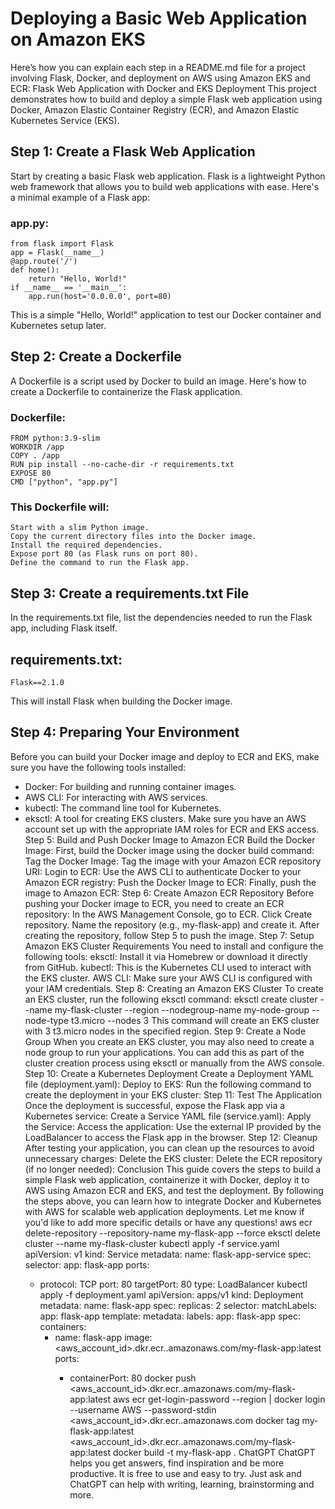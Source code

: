 # Deploying a Basic Web Application on Amazon EKS

Here’s how you can explain each step in a README.md file for a project involving Flask, Docker, and deployment on AWS using Amazon EKS and ECR:
Flask Web Application with Docker and EKS Deployment
This project demonstrates how to build and deploy a simple Flask web application using Docker, Amazon Elastic Container Registry (ECR), and Amazon Elastic Kubernetes Service (EKS).

## Step 1: Create a Flask Web Application
Start by creating a basic Flask web application. Flask is a lightweight Python web framework that allows you to build web applications with ease. 
Here's a minimal example of a Flask app:
### app.py:
```
from flask import Flask
app = Flask(__name__)
@app.route('/')
def home():
    return "Hello, World!"
if __name__ == '__main__':
    app.run(host='0.0.0.0', port=80)
```
This is a simple "Hello, World!" application to test our Docker container and Kubernetes setup later.
## Step 2: Create a Dockerfile
A Dockerfile is a script used by Docker to build an image. Here's how to create a Dockerfile to containerize the Flask application.
### Dockerfile:
```
FROM python:3.9-slim 
WORKDIR /app
COPY . /app
RUN pip install --no-cache-dir -r requirements.txt
EXPOSE 80
CMD ["python", "app.py"]
```
### This Dockerfile will:
    Start with a slim Python image.
    Copy the current directory files into the Docker image.
    Install the required dependencies.
    Expose port 80 (as Flask runs on port 80).
    Define the command to run the Flask app.
## Step 3: Create a requirements.txt File
In the requirements.txt file, list the dependencies needed to run the Flask app, including Flask itself.
## requirements.txt:
```
Flask==2.1.0
```
This will install Flask when building the Docker image.
## Step 4: Preparing Your Environment
Before you can build your Docker image and deploy to ECR and EKS, make sure you have the following tools installed:
- Docker: For building and running container images.
- AWS CLI: For interacting with AWS services.
- kubectl: The command line tool for Kubernetes.
- eksctl: A tool for creating EKS clusters.
Make sure you have an AWS account set up with the appropriate IAM roles for ECR and EKS access.
Step 5: Build and Push Docker Image to Amazon ECR
Build the Docker Image: First, build the Docker image using the docker build command:
Tag the Docker Image: Tag the image with your Amazon ECR repository URI:
Login to ECR: Use the AWS CLI to authenticate Docker to your Amazon ECR registry:
Push the Docker Image to ECR: Finally, push the image to Amazon ECR:
Step 6: Create Amazon ECR Repository
Before pushing your Docker image to ECR, you need to create an ECR repository:
In the AWS Management Console, go to ECR.
Click Create repository.
Name the repository (e.g., my-flask-app) and create it.
After creating the repository, follow Step 5 to push the image.
Step 7: Setup Amazon EKS Cluster Requirements
You need to install and configure the following tools:
eksctl: Install it via Homebrew or download it directly from GitHub.
kubectl: This is the Kubernetes CLI used to interact with the EKS cluster.
AWS CLI: Make sure your AWS CLI is configured with your IAM credentials.
Step 8: Creating an Amazon EKS Cluster
To create an EKS cluster, run the following eksctl command:
eksctl create cluster --name my-flask-cluster --region <region> --nodegroup-name my-node-group --node-type t3.micro --nodes 3
This command will create an EKS cluster with 3 t3.micro nodes in the specified region.
Step 9: Create a Node Group
When you create an EKS cluster, you may also need to create a node group to run your applications. You can add this as part of the cluster creation process using eksctl or manually from the AWS console.
Step 10: Create a Kubernetes Deployment
Create a Deployment YAML file (deployment.yaml):
Deploy to EKS: Run the following command to create the deployment in your EKS cluster:
Step 11: Test The Application
Once the deployment is successful, expose the Flask app via a Kubernetes service:
Create a Service YAML file (service.yaml):
Apply the Service:
Access the application: Use the external IP provided by the LoadBalancer to access the Flask app in the browser.
Step 12: Cleanup
After testing your application, you can clean up the resources to avoid unnecessary charges:
Delete the EKS cluster:
Delete the ECR repository (if no longer needed):
Conclusion
This guide covers the steps to build a simple Flask web application, containerize it with Docker, deploy it to AWS using Amazon ECR and EKS, and test the deployment. By following the steps above, you can learn how to integrate Docker and Kubernetes with AWS for scalable web application deployments.
Let me know if you'd like to add more specific details or have any questions!
aws ecr delete-repository --repository-name my-flask-app --force
eksctl delete cluster --name my-flask-cluster
kubectl apply -f service.yaml
apiVersion: v1
kind: Service
metadata:
  name: flask-app-service
spec:
  selector:
    app: flask-app
  ports:
    - protocol: TCP
      port: 80
      targetPort: 80
  type: LoadBalancer
kubectl apply -f deployment.yaml
apiVersion: apps/v1
kind: Deployment
metadata:
  name: flask-app
spec:
  replicas: 2
  selector:
    matchLabels:
      app: flask-app
  template:
    metadata:
      labels:
        app: flask-app
    spec:
      containers:
      - name: flask-app
        image: <aws_account_id>.dkr.ecr.<region>.amazonaws.com/my-flask-app:latest
        ports:
        - containerPort: 80
docker push <aws_account_id>.dkr.ecr.<region>.amazonaws.com/my-flask-app:latest
aws ecr get-login-password --region <region> | docker login --username AWS --password-stdin <aws_account_id>.dkr.ecr.<region>.amazonaws.com
docker tag my-flask-app:latest <aws_account_id>.dkr.ecr.<region>.amazonaws.com/my-flask-app:latest
docker build -t my-flask-app .
ChatGPT
ChatGPT helps you get answers, find inspiration and be more productive. It is free to use and easy to try. Just ask and ChatGPT can help with writing, learning, brainstorming and more.
 
